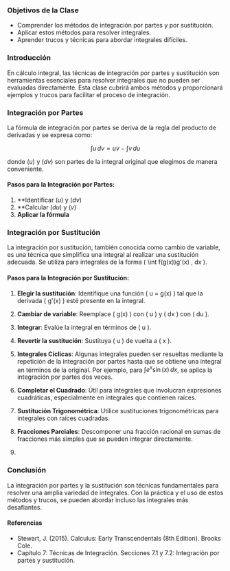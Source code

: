 
### Objetivos de la Clase
- Comprender los métodos de integración por partes y por sustitución.
- Aplicar estos métodos para resolver integrales.
- Aprender trucos y técnicas para abordar integrales difíciles.

### Introducción
En cálculo integral, las técnicas de integración por partes y sustitución son herramientas esenciales para resolver integrales que no pueden ser evaluadas directamente. Esta clase cubrirá ambos métodos y proporcionará ejemplos y trucos para facilitar el proceso de integración.

### Integración por Partes

La fórmula de integración por partes se deriva de la regla del producto de derivadas y se expresa como:

$$\int u \, dv = uv - \int v \, du$$

donde  $(u)$  y $(dv)$ son partes de la integral original que elegimos de manera conveniente.

#### Pasos para la Integración por Partes:
1. **Identificar $(u)$  y $(dv)$ 
2. **Calcular $(du)$ y $(v)$
3. **Aplicar la fórmula**

### Integración por Sustitución

La integración por sustitución, también conocida como cambio de variable, es una técnica que simplifica una integral al realizar una sustitución adecuada. Se utiliza para integrales de la forma \( \int f(g(x))g'(x) \, dx \).

#### Pasos para la Integración por Sustitución:
1. **Elegir la sustitución**: Identifique una función \( u = g(x) \) tal que la derivada \( g'(x) \) esté presente en la integral.
2. **Cambiar de variable**: Reemplace \( g(x) \) con \( u \) y \( dx \) con \( du \).
3. **Integrar**: Evalúe la integral en términos de \( u \).
4. **Revertir la sustitución**: Sustituya \( u \) de vuelta a \( x \).

1. **Integrales Cíclicas**: Algunas integrales pueden ser resueltas mediante la repetición de la integración por partes hasta que se obtiene una integral en términos de la original. Por ejemplo, para $\int e^x \sin(x) \, dx$, se aplica la integración por partes dos veces.

2. **Completar el Cuadrado**: Útil para integrales que involucran expresiones cuadráticas, especialmente en integrales que contienen raíces.

3. **Sustitución Trigonométrica**: Utilice sustituciones trigonométricas para integrales con raíces cuadradas.

4. **Fracciones Parciales**: Descomponer una fracción racional en sumas de fracciones más simples que se pueden integrar directamente.
5. 
### Conclusión

La integración por partes y la sustitución son técnicas fundamentales para resolver una amplia variedad de integrales. Con la práctica y el uso de estos métodos y trucos, se pueden abordar incluso las integrales más desafiantes.

#### Referencias
- Stewart, J. (2015). Calculus: Early Transcendentals (8th Edition). Brooks Cole.
- Capítulo 7: Técnicas de Integración. Secciones 7.1 y 7.2: Integración por partes y sustitución.